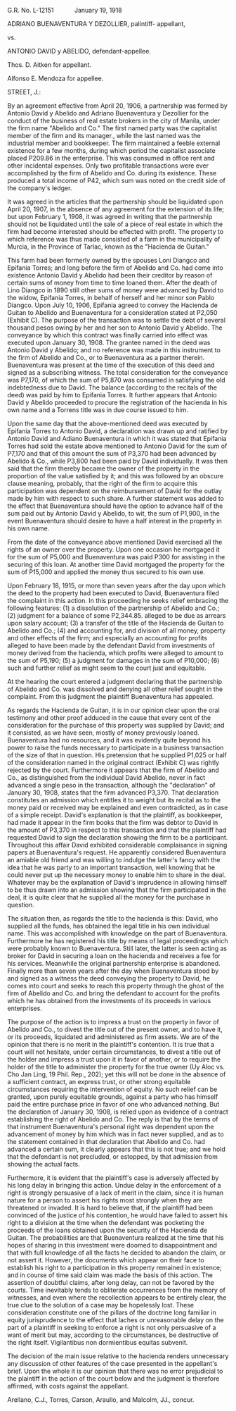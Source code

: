 G.R. No. L-12151            January 19, 1918

  

ADRIANO BUENAVENTURA Y DEZOLLIER, palintiff- appellant,

vs.

ANTONIO DAVID y ABELIDO, defendant-appellee.

  

Thos. D. Aitken for appellant.

Alfonso E. Mendoza for appellee.

  

STREET, J.:

  

By an agreement effective from April 20, 1906, a partnership was formed by Antonio David y Abelido and Adriano Buenaventura y Dezollier for the conduct of the business of real estate brokers in the city of Manila, under the firm name "Abelido and Co." The first named party was the capitalist member of the firm and its manager., while the last named was the industrial member and bookkeeper. The firm maintained a feeble external existence for a few months, during which period the capitalist associate placed P209.86 in the enterprise. This was consumed in office rent and other incidental expenses. Only two profitable transactions were ever accomplished by the firm of Abelido and Co. during its existence. These produced a total income of P42, which sum was noted on the credit side of the company's ledger.

  

It was agreed in the articles that the partnership should be liquidated upon April 20, 1907, in the absence of any agreement for the extension of its life; but upon February 1, 1908, it was agreed in writing that the partnership should not be liquidated until the sale of a piece of real estate in which the firm had become interested should be effected with profit. The property to which reference was thus made consisted of a farm in the municipality of Murcia, in the Province of Tarlac, known as the "Hacienda de Guitan."

  

This farm had been formerly owned by the spouses Loni Diangco and Epifania Torres; and long before the firm of Abelido and Co. had come into existence Antonio David y Abelido had been their creditor by reason of certain sums of money from time to time loaned them. After the death of Lino Diangco in 1890 still other sums of money were advanced by David to the widow, Epifania Torres, in behalf of herself and her minor son Pablo Diangco. Upon July 10, 1906, Epifania agreed to convey the Hacienda de Guitan to Abelido and Buenaventura for a consideration stated at P2,050 (Exhibit C). The purpose of the transaction was to settle the debt of several thousand pesos owing by her and her son to Antonio David y Abelido. The conveyance by which this contract was finally carried into effect was executed upon January 30, 1908. The grantee named in the deed was Antonio David y Abelido; and no reference was made in this instrument to the firm of Abelido and Co., or to Buenaventura as a partner therein. Buenaventura was present at the time of the execution of this deed and signed as a subscribing witness. The total consideration for the conveyance was P7,170, of which the sum of P5,870 was consumed in satisfying the old indebtedness due to David. The balance (according to the recitals of the deed) was paid by him to Epifania Torres. It further appears that Antonio David y Abelido proceeded to procure the registration of the hacienda in his own name and a Torrens title was in due course issued to him.

  

Upon the same day that the above-mentioned deed was executed by Epifania Torres to Antonio David, a declaration was drawn up and ratified by Antonio David and Adiano Buenaventura in which it was stated that Epifania Torres had sold the estate above mentioned to Antonio David for the sum of P7,170 and that of this amount the sum of P3,370 had been advanced by Abelido & Co., while P3,800 had been paid by David individually. It was then said that the firm thereby became the owner of the property in the proportion of the value satisfied by it; and this was followed by an obscure clause meaning, probably, that the right of the firm to acquire this participation was dependent on the reimbursement of David for the outlay made by him with respect to such share. A further statement was added to the effect that Buenaventura should have the option to advance half of the sum paid out by Antonio David y Abelido, to wit, the sum of P1,900, in the event Buenaventura should desire to have a half interest in the property in his own name.

  

From the date of the conveyance above mentioned David exercised all the rights of an owner over the property. Upon one occasion he mortgaged it for the sum of P5,000 and Buenaventura was paid P300 for assisting in the securing of this loan. At another time David mortgaged the property for the sum of P15,000 and applied the money thus secured to his own use.

  

Upon February 18, 1915, or more than seven years after the day upon which the deed to the property had been executed to David, Buenaventura filed the complaint in this action. In this proceeding he seeks relief embracing the following features: (1) a dissolution of the partnership of Abelido and Co.; (2) judgment for a balance of some P2,344.85. alleged to be due as arrears upon salary account; (3) a transfer of the title of the Hacienda de Guitan to Abelido and Co.; (4) and accounting for, and division of all money, property and other effects of the firm; and especially an accounting for profits alleged to have been made by the defendant David from investments of money derived from the hacienda, which profits were alleged to amount to the sum of P5,190; (5) a judgment for damages in the sum of P10,000; (6) such and further relief as might seem to the court just and equitable.

  

At the hearing the court entered a judgment declaring that the partnership of Abelido and Co. was dissolved and denying all other relief sought in the complaint. From this judgment the plaintiff Buenaventura has appealed.

  

As regards the Hacienda de Guitan, it is in our opinion clear upon the oral testimony and other proof adduced in the cause that every cent of the consideration for the purchase of this property was supplied by David; and it consisted, as we have seen, mostly of money previously loaned. Buenaventura had no resources, and it was evidently quite beyond his power to raise the funds necessary to participate in a business transaction of the size of that in question. His pretension that he supplied P1,025 or half of the consideration named in the original contract (Exhibit C) was rightly rejected by the court. Furthermore it appears that the firm of Abelido and Co., as distinguished from the individual David Abelido, never in fact advanced a single peso in the transaction, although the "declaration" of January 30, 1908, states that the firm advanced P3,370. That declaration constitutes an admission which entitles it to weight but its recital as to the money paid or received may be explained and even contradicted, as in case of a simple receipt. David's explanation is that the plaintiff, as bookkeeper, had made it appear in the firm books that the firm was debtor to David in the amount of P3,370 in respect to this transaction and that the plaintiff had requested David to sign the declaration showing the firm to be a participant. Throughout this affair David exhibited considerable complaisance in signing papers at Buenaventura's request. He apparently considered Buenaventura an amiable old friend and was willing to indulge the latter's fancy with the idea that he was party to an important transaction, well knowing that he could never put up the necessary money to enable him to share in the deal. Whatever may be the explanation of David's imprudence in allowing himself to be thus drawn into an admission showing that the firm participated in the deal, it is quite clear that he supplied all the money for the purchase in question.

  

The situation then, as regards the title to the hacienda is this: David, who supplied all the funds, has obtained the legal title in his own individual name. This was accomplished with knowledge on the part of Buenaventura. Furthermore he has registered his title by means of legal proceedings which were probably known to Buenaventura. Still later, the latter is seen acting as broker for David in securing a loan on the hacienda and receives a fee for his services. Meanwhile the original partnership enterprise is abandoned. Finally more than seven years after the day when Buenaventura stood by and signed as a witness the deed conveying the property to David, he comes into court and seeks to reach this property through the ghost of the firm of Abelido and Co. and bring the defendant to account for the profits which he has obtained from the investments of its proceeds in various enterprises.

  

The purpose of the action is to impress a trust on the property in favor of Abelido and Co., to divest the title out of the present owner, and to have it, or its proceeds, liquidated and administered as firm assets. We are of the opinion that there is no merit in the plaintiff's contention. It is true that a court will not hesitate, under certain circumstances, to divest a title out of the holder and impress a trust upon it in favor of another, or to require the holder of the title to administer the property for the true owner (Uy Aloc vs. Cho Jan Ling, 19 Phil. Rep., 202); yet this will not be done in the absence of a sufficient contract, an express trust, or other strong equitable circumstances requiring the intervention of equity. No such relief can be granted, upon purely equitable grounds, against a party who has himself paid the entire purchase price in favor of one who advanced nothing. But the declaration of January 30, 1908, is relied upon as evidence of a contract establishing the right of Abelido and Co. The reply is that by the terms of that instrument Buenaventura's personal right was dependent upon the advancement of money by him which was in fact never supplied, and as to the statement contained in that declaration that Abelido and Co. had advanced a certain sum, it clearly appears that this is not true; and we hold that the defendant is not precluded, or estopped, by that admission from showing the actual facts.

  

Furthermore, it is evident that the plaintiff's case is adversely affected by his long delay in bringing this action. Undue delay in the enforcement of a right is strongly persuasive of a lack of merit in the claim, since it is human nature for a person to assert his rights most strongly when they are threatened or invaded. It is hard to believe that, if the plaintiff had been convinced of the justice of his contention, he would have failed to assert his right to a division at the time when the defendant was pocketing the proceeds of the loans obtained upon the security of the Hacienda de Guitan. The probabilities are that Buenaventura realized at the time that his hopes of sharing in this investment were doomed to disappointment and that with full knowledge of all the facts he decided to abandon the claim, or not assert it. However, the documents which appear on their face to establish his right to a participation in this property remained in existence; and in course of time said claim was made the basis of this action. The assertion of doubtful claims, after long delay, can not be favored by the courts. Time inevitably tends to obliterate occurrences from the memory of witnesses, and even where the recollection appears to be entirely clear, the true clue to the solution of a case may be hopelessly lost. These consideration constitute one of the pillars of the doctrine long familiar in equity jurisprudence to the effect that laches or unreasonable delay on the part of a plaintiff in seeking to enforce a right is not only persuasive of a want of merit but may, according to the circumstances, be destructive of the right itself. Vigilantibus non dormientibus equitas subvenit.

  

The decision of the main issue relative to the hacienda renders unnecessary any discussion of other features of the case presented in the appellant's brief. Upon the whole it is our opinion that there was no error prejudicial to the plaintiff in the action of the court below and the judgment is therefore affirmed, with costs against the appellant.

  

Arellano, C.J., Torres, Carson, Araullo, and Malcolm, JJ., concur.